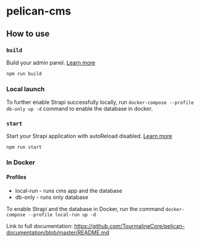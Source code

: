 # pelican-cms

## How to use
### `build`

Build your admin panel. [Learn more](https://docs.strapi.io/dev-docs/cli#strapi-build)

```
npm run build
```

### Local launch


To further enable Strapi successfully locally, run `docker-compose --profile db-only up -d` command to enable the database in docker.


### `start`

Start your Strapi application with autoReload disabled. [Learn more](https://docs.strapi.io/dev-docs/cli#strapi-start)

```
npm run start
```
### In Docker
#### Profiles
- local-run - runs cms app and the database
- db-only - runs only database

To enable Strapi and the database in Docker, run the command `docker-compose --profile local-run up -d`

Link to full documentation: https://github.com/TourmalineCore/pelican-documentation/blob/master/README.md

